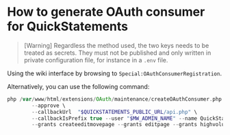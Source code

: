 # How to generate OAuth consumer for QuickStatements
> [Warning] Regardless the method used, the two keys needs to be treated as secrets. They must not be published and only written in private configuration file, for instance in a `.env` file.

Using the wiki interface by browsing to `Special:OAuthConsumerRegistration`.

Alternatively, you can use the following command:

```php
php /var/www/html/extensions/OAuth/maintenance/createOAuthConsumer.php \
        --approve \
        --callbackUrl  "$QUICKSTATEMENTS_PUBLIC_URL/api.php" \
        --callbackIsPrefix true --user "$MW_ADMIN_NAME" --name QuickStatements --description QuickStatements --version 1.0.1 \
        --grants createeditmovepage --grants editpage --grants highvolume --jsonOnSuccess > /quickstatements/data/qs-oauth.json;
```

